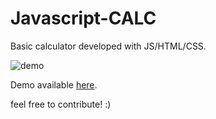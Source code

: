 # Javascript-CALC
Basic calculator developed with JS/HTML/CSS.

![demo](https://raw.githubusercontent.com/x0uter/javascript-calc/master/calc.gif)

Demo available [here](https://andresantos.pt/calc).

feel free to contribute! :)
